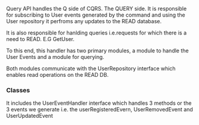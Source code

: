 Query API handles the Q side of CQRS.
The QUERY side.
It is responsible for subscribing to User events generated by the command and using the User repository
it perfroms any updates to the READ database.

It is also responsible for hanlding queries i.e.requests for which there is a need to READ.
E.G GetUser.

To this end, this handler has two primary modules, a module to handle the User Events and a
module for querying.

Both modules communicate with the UserRepository interface which enables read operations on the 
READ DB.

### Classes
It includes the UserEventHandler interface which handles 3 methods or the 3 events we generate i.e. the userRegisteredEvern, UserRemovedEvent and UserUpdatedEvent